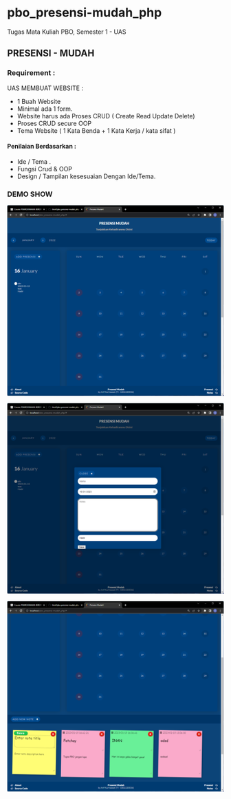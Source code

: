 # pbo_presensi-mudah_php  
Tugas Mata Kuliah PBO, Semester 1 - UAS  

## PRESENSI - MUDAH  

### Requirement :  
UAS MEMBUAT WEBSITE :  
- 1 Buah Website  
- Minimal ada 1 form.  
- Website harus ada Proses CRUD ( Create Read Update Delete)  
- Proses CRUD secure OOP  
- Tema Website ( 1 Kata Benda + 1 Kata Kerja / kata sifat )  

#### Penilaian Berdasarkan :  
- Ide / Tema .  
- Fungsi Crud & OOP  
- Design / Tampilan kesesuaian Dengan Ide/Tema.  


### DEMO SHOW

![Image 1](Screenshot_20230116_202014.png?raw=true)

![Image 1](Screenshot_20230116_202048.png?raw=true)

![Image 1](Screenshot_20230116_202117.png?raw=true)
